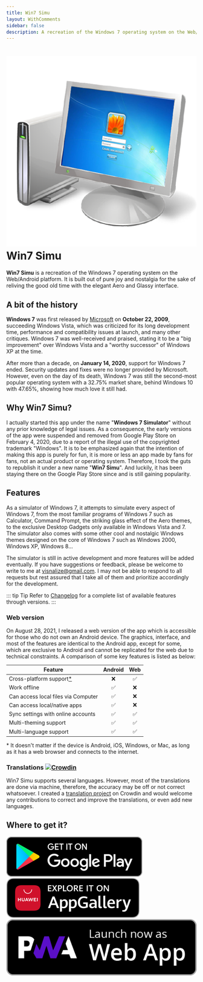 ```yaml
---
title: Win7 Simu
layout: WithComments
sidebar: false
description: A recreation of the Windows 7 operating system on the Web/Android platform, brings back the nostalgia with the elegant Aero interface
---
```


# ![win7simu](/assets/win7simu-logo.png) Win7 Simu

<a-social />

**Win7 Simu** is a recreation of the Windows 7 operating system on the Web/Android platform. It is built out of pure joy and nostalgia for the sake of reliving the good old time with the elegant Aero and Glassy interface.

## A bit of the history

**Windows 7** was first released by [Microsoft](https://en.wikipedia.org/wiki/Microsoft) on **October 22, 2009**, succeeding Windows Vista, which was criticized for its long development time, performance and compatibility issues at launch, and many other critiques. Windows 7 was well-received and praised, stating it to be a "big improvement" over Windows Vista and a "worthy successor" of Windows XP at the time.

After more than a decade, on **January 14, 2020**, support for Windows 7 ended. Security updates and fixes were no longer provided by Microsoft. However, even on the day of its death, Windows 7 was still the second-most popular operating system with a 32.75% market share, behind Windows 10 with 47.65%, showing how much love it still had.

## Why Win7 Simu?

I actually started this app under the name "**Windows 7 Simulator**" without any prior knowledge of legal issues. As a consequence, the early versions of the app were suspended and removed from Google Play Store on February 4, 2020, due to a report of the illegal use of the copyrighted trademark "Windows". It is to be emphasized again that the intention of making this app is purely for fun, it is more or less an app made by fans for fans, not an actual product or operating system. Therefore, I took the guts to republish it under a new name "**Win7 Simu**". And luckily, it has been staying there on the Google Play Store since and is still gaining popularity.

## Features

As a simulator of Windows 7, it attempts to simulate every aspect of Windows 7, from the most familiar programs of Windows 7 such as Calculator, Command Prompt, the striking glass effect of the Aero themes, to the exclusive Desktop Gadgets only available in Windows Vista and 7. The simulator also comes with some other cool and nostalgic Windows themes designed on the core of Windows 7 such as Windows 2000, Windows XP, Windows 8...

The simulator is still in active development and more features will be added eventually. If you have suggestions or feedback, please be welcome to write to me at [visnalize@gmail.com](mailto:visnalize@gmail.com). I may not be able to respond to all requests but rest assured that I take all of them and prioritize accordingly for the development.

::: tip Tip
Refer to [Changelog](./changelog.md) for a complete list of available features through versions.
:::

### Web version

On August 28, 2021, I released a web version of the app which is accessible for those who do not own an Android device. The graphics, interface, and most of the features are identical to the Android app, except for some, which are exclusive to Android and cannot be replicated for the web due to technical constraints. A comparison of some key features is listed as below:

Feature | Android | Web
--------|:-------:|:---:
Cross-platform support[*](#cross-platform) | ❌ | ✅
Work offline | ✅ | ❌
Can access local files via Computer | ✅ | ❌
Can access local/native apps | ✅ | ❌
Sync settings with online accounts | ✅ | ✅
Multi-theming support | ✅ | ✅
Multi-language support | ✅ | ✅

<a name="cross-platform">*</a> It doesn't matter if the device is Android, iOS, Windows, or Mac, as long as it has a web browser and connects to the internet.

### Translations [![Crowdin](https://badges.crowdin.net/win7simu/localized.svg)](https://crowdin.com/project/win7simu)

Win7 Simu supports several languages. However, most of the translations are done via machine, therefore, the accuracy may be off or not correct whatsoever. I created a [translation project](https://crowdin.com/project/win7simu) on Crowdin and would welcome any contributions to correct and improve the translations, or even add new languages.

## Where to get it?

<div class="access">
  <a href="https://play.google.com/store/apps/details?id=com.visnalize.win7simu" target="_blank">
    <img src="/assets/access-store.png" alt="Play Store" />
  </a>
  <a href="https://appgallery.huawei.com/#/app/C106588347" target="_blank">
    <img src="/assets/access-appgallery.png" alt="AppGallery" />
  </a>
  <a href="https://win7simu.visnalize.com" target="_blank">
    <img src="/assets/access-web.png" alt="Web Browser" />
  </a>
</div>

<google-ads />
